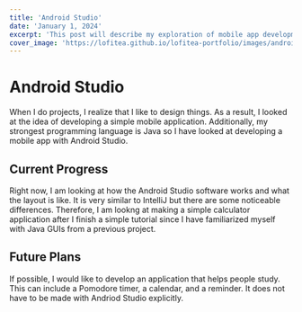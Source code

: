 ```yaml
---
title: 'Android Studio'
date: 'January 1, 2024'
excerpt: 'This post will describe my exploration of mobile app development'
cover_image: 'https://lofitea.github.io/lofitea-portfolio/images/android-studio/android-studio.png'
---
```


# Android Studio

When I do projects, I realize that I like to design things.  As a result, I looked at the idea of developing a simple mobile application.  Additionally, my strongest programming language is Java so I have looked at developing a mobile app with Android Studio. 

## Current Progress

Right now, I am looking at how the Android Studio software works and what the layout is like.  It is very similar to IntelliJ but there are some noticeable differences.  Therefore, I am lookng at making a simple calculator application after I finish a simple tutorial since I have familiarized myself with Java GUIs from a previous project.

## Future Plans

If possible, I would like to develop an application that helps people study.  This can include a Pomodore timer, a calendar, and a reminder.  It does not have to be made with Andriod Studio explicitly.
